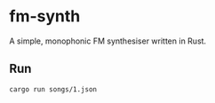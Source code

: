 # fm-synth

A simple, monophonic FM synthesiser written in Rust.

## Run

```
cargo run songs/1.json
```
